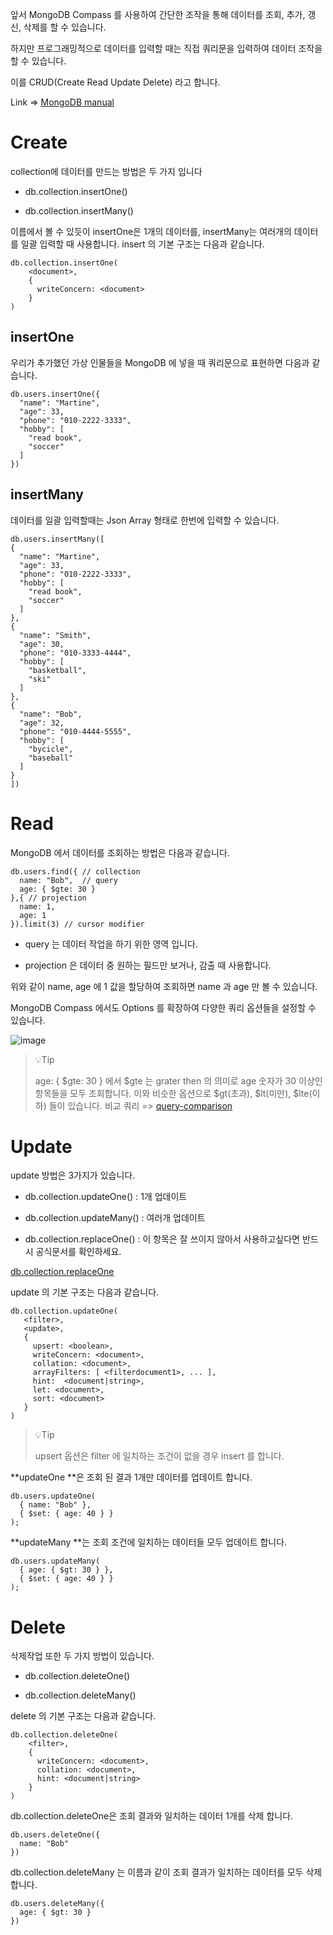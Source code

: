 앞서 MongoDB Compass 를 사용하여 간단한 조작을 통해 데이터를 조회, 추가, 갱신, 삭제를 할 수 있습니다.

하지만 프로그래밍적으로 데이터를 입력할 때는 직접 쿼리문을 입력하여 데이터 조작을 할 수 있습니다.

이를 CRUD(Create Read Update Delete) 라고 합니다.

Link => [MongoDB manual](https://www.mongodb.com/ko-kr/docs/manual/crud/)

# Create

collection에 데이터를 만드는 방법은 두 가지 입니다

* db.collection.insertOne()

* db.collection.insertMany()

이름에서 볼 수 있듯이 insertOne은 1개의 데이터를, insertMany는 여러개의 데이터를 일괄 입력할 때 사용합니다.
insert 의 기본 구조는 다음과 같습니다.

```
db.collection.insertOne(
    <document>,
    {
      writeConcern: <document>
    }
)
```

## insertOne

우리가 추가했던 가상 인물들을 MongoDB 에 넣을 때 쿼리문으로 표현하면 다음과 같습니다.

```
db.users.insertOne({
  "name": "Martine",
  "age": 33,
  "phone": "010-2222-3333",
  "hobby": [
	"read book",
	"soccer"
  ]
})
```

## insertMany

데이터를 일괄 입력할때는 Json Array 형태로 한번에 입력할 수 있습니다.

```
db.users.insertMany([
{
  "name": "Martine",
  "age": 33,
  "phone": "010-2222-3333",
  "hobby": [
	"read book",
	"soccer"
  ]
},
{
  "name": "Smith",
  "age": 30,
  "phone": "010-3333-4444",
  "hobby": [
	"basketball",
	"ski"
  ]
},
{
  "name": "Bob",
  "age": 32,
  "phone": "010-4444-5555",
  "hobby": [
	"bycicle",
	"baseball"
  ]
}
])
```

# Read

MongoDB 에서 데이터를 조회하는 방법은 다음과 같습니다.

```
db.users.find({ // collection
  name: "Bob",  // query
  age: { $gte: 30 } 
},{ // projection
  name: 1,
  age: 1
}).limit(3) // cursor modifier
```
* query 는 데이터 작업을 하기 위한 영역 입니다.

* projection 은 데이터 중 원하는 필드만 보거나, 감출 때 사용합니다.

위와 같이 name, age 에 1 값을 할당하여 조회하면 name 과 age 만 볼 수 있습니다.

MongoDB Compass 에서도 Options 를 확장하여 다양한 쿼리 옵션들을 설정할 수 있습니다.

![image](https://github.com/user-attachments/assets/c88a2c54-85c5-4f77-acb2-c16eef88c89b)

> 💡Tip
>
> age: { $gte: 30 } 에서 $gte 는 grater then 의 의미로 age 숫자가 30 이상인 항목들을 모두 조회합니다.
> 이와 비슷한 옵션으로 $gt(초과), $lt(미만), $lte(이하) 들이 있습니다.
> 비교 쿼리 => [query-comparison](https://www.mongodb.com/ko-kr/docs/manual/reference/operator/query-comparison/)

# Update

update 방법은 3가지가 있습니다.

* db.collection.updateOne() : 1개 업데이트

* db.collection.updateMany() : 여러개 업데이트

* db.collection.replaceOne() : 이 항목은 잘 쓰이지 않아서 사용하고싶다면 반드시 공식문서를 확인하세요. 

[db.collection.replaceOne](https://www.mongodb.com/ko-kr/docs/manual/reference/method/db.collection.replaceOne/#mongodb-method-db.collection.replaceOne)

update 의 기본 구조는 다음과 같습니다.

```
db.collection.updateOne(
   <filter>,
   <update>,
   {
     upsert: <boolean>,
     writeConcern: <document>,
     collation: <document>,
     arrayFilters: [ <filterdocument1>, ... ],
     hint:  <document|string>,
     let: <document>,
     sort: <document>
   }
)
```

> 💡Tip
>
> upsert 옵션은 filter 에 일치하는 조건이 없을 경우 insert 를 합니다.


**updateOne **은 조회 된 결과 1개만 데이터를 업데이트 합니다.
```
db.users.updateOne(
  { name: "Bob" },
  { $set: { age: 40 } }
);
```

**updateMany **는 조회 조건에 일치하는 데이터들 모두 업데이트 합니다.

```
db.users.updateMany(
  { age: { $gt: 30 } },
  { $set: { age: 40 } }
);
```

# Delete

삭제작업 또한 두 가지 방법이 있습니다.

* db.collection.deleteOne()

* db.collection.deleteMany()

delete 의 기본 구조는 다음과 같습니다.

```
db.collection.deleteOne(
    <filter>,
    {
      writeConcern: <document>,
      collation: <document>,
      hint: <document|string>
    }
)
```

db.collection.deleteOne은 조회 결과와 일치하는 데이터 1개를 삭제 합니다.

```
db.users.deleteOne({
  name: "Bob"
})
```

db.collection.deleteMany 는 이름과 같이 조회 결과가 일치하는 데이터를 모두 삭제합니다.

```
db.users.deleteMany({
  age: { $gt: 30 }
})
```
